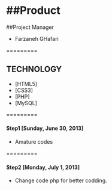 ##Product
=========

##Project Manager
* Farzaneh GHafari

=========

## TECHNOLOGY
* [HTML5]
* [CSS3]
* [PHP]
* [MySQL]

=========
#### Step1 [Sunday, June 30, 2013]
* Amature codes

=========
#### Step2 [Monday, July 1, 2013]
* Change code php for better codding.
